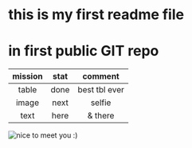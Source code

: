 # this is my first readme file 
# in first public GIT repo
| mission | stat | comment        |
|:-------:|:----:|:--------------:|
| table   | done | best tbl ever  |
| image   | next | selfie         |
|  text   | here | & there        |

![nice to meet you :)](https://www.meme-arsenal.com/memes/7dcf3531879c2aa6dd192a750432f402.jpg)

